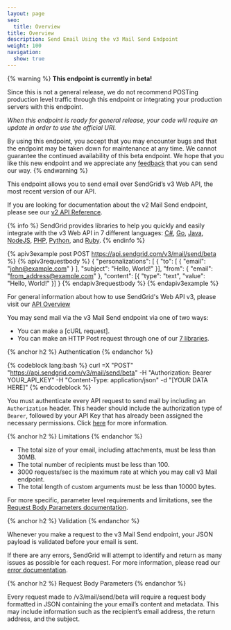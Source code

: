 ```yaml
---
layout: page
seo:
  title: Overview
title: Overview
description: Send Email Using the v3 Mail Send Endpoint
weight: 100
navigation:
  show: true
---
```


{% warning %}
**This endpoint is currently in beta!**

Since this is not a general release, we do not recommend POSTing production level traffic through this endpoint or integrating your production servers with this endpoint.

*When this endpoint is ready for general release, your code will require an update in order to use the official URI.*

By using this endpoint, you accept that you may encounter bugs and that the endpoint may be taken down for maintenance at any time. We cannot guarantee the continued availability of this beta endpoint. We hope that you like this new endpoint and we appreciate any [feedback](mailto:dx+mail-beta@sendgrid.com) that you can send our way.
{% endwarning %}

This endpoint allows you to send email over SendGrid’s v3 Web API, the most recent version of our API.

If you are looking for documentation about the v2 Mail Send endpoint, please see our [v2 API Reference]({{root_url}}/API_Reference/Web_API/mail.html).

{% info %}
SendGrid provides libraries to help you quickly and easily integrate with the v3 Web API in 7 different languages: [C#](https://github.com/sendgrid/sendgrid-csharp), [Go](https://github.com/sendgrid/sendgrid-go), [Java](https://github.com/sendgrid/sendgrid-java), [NodeJS](https://github.com/sendgrid/sendgrid-nodejs), [PHP](https://github.com/sendgrid/sendgrid-php), [Python](https://github.com/sendgrid/sendgrid-python), and [Ruby](https://github.com/sendgrid/sendgrid-ruby).
{% endinfo %}

{% apiv3example post POST https://api.sendgrid.com/v3/mail/send/beta %}
{% apiv3requestbody %}
{
  "personalizations": [
    {
    "to": [
    {
    "email": "john@example.com"
    }
    ],
    "subject": "Hello, World!"
  }],
  "from": {
    "email": "from_address@example.com"
  },
  "content": [{
    "type": "text",
    "value": "Hello, World!"
  }]
}
{% endapiv3requestbody %}
{% endapiv3example %}

For general information about how to use SendGrid's Web API v3, please visit our [API Overview]({{root_url}}/API_Reference/Web_API_v3/index.html)

You may send mail via the v3 Mail Send endpoint via one of two ways:

* You can make a [cURL request].
* You can make an HTTP Post request through one of our [7 libraries]({{root_url}}/Integrate/libraries.html).

{% anchor h2 %}
Authentication
{% endanchor %}

{% codeblock lang:bash %}
curl =X "POST" "https://api.sendgrid.com/v3/mail/send/beta" -H "Authorization: Bearer YOUR_API_KEY" -H "Content-Type: application/json" -d "[YOUR DATA HERE]"
{% endcodeblock %}

You must authenticate every API request to send mail by including an `Authorization` header. This header should include the authorization type of `Bearer`, followed by your API Key that has already been assigned the necessary permissions. Click [here](https://sendgrid.com/docs/API_Reference/Web_API_v3/How_To_Use_The_Web_API_v3/authentication.html) for more information.

{% anchor h2 %}
Limitations
{% endanchor %}

* The total size of your email, including attachments, must be less than 30MB.
* The total number of recipients must be less than 100.
* 3000 requests/sec is the maximum rate at which you may call v3 Mail endpoint.
* The total length of custom arguments must be less than 10000 bytes.

For more specific, parameter level requirements and limitations, see the [Request Body Parameters documentation](#-Request-Body-Parameters).

{% anchor h2 %}
Validation
{% endanchor %}

Whenever you make a request to the v3 Mail Send endpoint, your JSON payload is validated before your email is sent.

If there are any errors, SendGrid will attempt to identify and return as many issues as possible for each request. For more information, please read our [error documentation]({{root_url}}/API_Reference/Web_API_v3/Mail/errors.html).

{% anchor h2 %}
Request Body Parameters
{% endanchor %}

Every request made to /v3/mail/send/beta will require a request body formatted in JSON containing the your email’s content and metadata. This may include information such as the recipient’s email address, the return address, and the subject.
